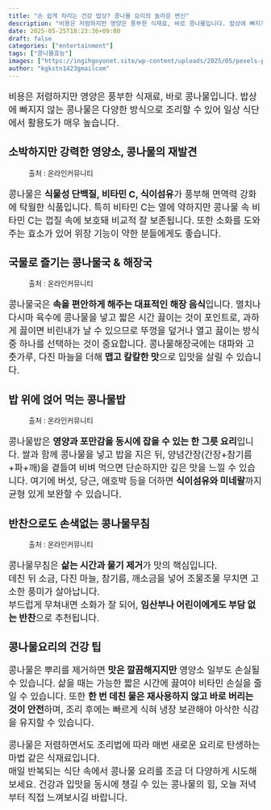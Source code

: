 ```yaml
---
title: "손 쉽게 차리는 건강 밥상? 콩나물 요리의 놀라운 변신"
description: "비용은 저렴하지만 영양은 풍부한 식재료, 바로 콩나물입니다. 밥상에 빠지지 않는 콩나물은 다양한 방식으로 조리할 수 있어 일상 식단에서 활용도가 매우 높습니다."
date: 2025-05-25T18:23:36+09:00
draft: false
categories: ["entertainment"]
tags: ["콩나물효능"]
images: ["https://ingihgoyonet.site/wp-content/uploads/2025/05/pexels-passengerslover-31858151-1024x683.jpg", "https://ingihgoyonet.site/wp-content/uploads/2025/05/pexels-kritsana-kid-takhai-941583973-30392957-1024x683.jpg", "https://ingihgoyonet.site/wp-content/uploads/2025/05/pexels-vishnusriraj-2827263-1024x682.jpg", "https://ingihgoyonet.site/wp-content/uploads/2025/05/pexels-nadin-sh-78971847-16028786-683x1024.jpg"]
author: "kgkstn1423gmailcom"
---
```


<p style="font-size:18px">비용은 저렴하지만 영양은 풍부한 식재료, 바로 콩나물입니다. 밥상에 빠지지 않는 콩나물은 다양한 방식으로 조리할 수 있어 일상 식단에서 활용도가 매우 높습니다. </p> <h2 >소박하지만 강력한 영양소, 콩나물의 재발견</h2> <figure ><img src="https://ingihgoyonet.site/wp-content/uploads/2025/05/pexels-passengerslover-31858151-1024x683.jpg" alt="" style="aspect-ratio:16/9;object-fit:cover"/><figcaption >출처 : 온라인커뮤니티</figcaption></figure> <p style="font-size:18px">콩나물은 <strong>식물성 단백질, 비타민 C, 식이섬유</strong>가 풍부해 면역력 강화에 탁월한 식품입니다. 특히 비타민 C는 열에 약하지만 콩나물 속 비타민 C는 껍질 속에 보호돼 비교적 잘 보존됩니다. 또한 소화를 도와주는 효소가 있어 위장 기능이 약한 분들에게도 좋습니다.</p> <h2 >국물로 즐기는 콩나물국 &amp; 해장국</h2> <figure ><img src="https://ingihgoyonet.site/wp-content/uploads/2025/05/pexels-kritsana-kid-takhai-941583973-30392957-1024x683.jpg" alt="" style="aspect-ratio:16/9;object-fit:cover"/><figcaption >출처 : 온라인커뮤니티</figcaption></figure> <p style="font-size:18px">콩나물국은 <strong>속을 편안하게 해주는 대표적인 해장 음식</strong>입니다. 멸치나 다시마 육수에 콩나물을 넣고 짧은 시간 끓이는 것이 포인트로, 과하게 끓이면 비린내가 날 수 있으므로 뚜껑을 덮거나 열고 끓이는 방식 중 하나를 선택하는 것이 중요합니다. 콩나물해장국에는 대파와 고춧가루, 다진 마늘을 더해 <strong>맵고 칼칼한 맛</strong>으로 입맛을 살릴 수 있습니다.</p> <h2 >밥 위에 얹어 먹는 콩나물밥</h2> <figure ><img src="https://ingihgoyonet.site/wp-content/uploads/2025/05/pexels-vishnusriraj-2827263-1024x682.jpg" alt="" style="aspect-ratio:16/9;object-fit:cover"/><figcaption >출처 : 온라인커뮤니티</figcaption></figure> <p style="font-size:18px">콩나물밥은 <strong>영양과 포만감을 동시에 잡을 수 있는 한 그릇 요리</strong>입니다. 쌀과 함께 콩나물을 넣고 밥을 지은 뒤, 양념간장(간장+참기름+파+깨)을 곁들여 비벼 먹으면 단순하지만 깊은 맛을 느낄 수 있습니다. 여기에 버섯, 당근, 애호박 등을 더하면 <strong>식이섬유와 미네랄</strong>까지 균형 있게 보완할 수 있습니다.</p> <h2 >반찬으로도 손색없는 콩나물무침</h2> <figure ><img src="https://ingihgoyonet.site/wp-content/uploads/2025/05/pexels-nadin-sh-78971847-16028786-683x1024.jpg" alt="" style="aspect-ratio:16/9;object-fit:cover"/><figcaption >출처 : 온라인커뮤니티</figcaption></figure> <p style="font-size:18px">콩나물무침은 <strong>삶는 시간과 물기 제거</strong>가 맛의 핵심입니다.<br>데친 뒤 소금, 다진 마늘, 참기름, 깨소금을 넣어 조물조물 무치면 고소한 풍미가 살아납니다.<br>부드럽게 무쳐내면 소화가 잘 되어, <strong>임산부나 어린이에게도 부담 없는 반찬</strong>으로 추천됩니다.</p> <h2 >콩나물요리의 건강 팁</h2> <p style="font-size:18px">콩나물은 뿌리를 제거하면 <strong>맛은 깔끔해지지만</strong> 영양소 일부도 손실될 수 있습니다. 삶을 때는 가능한 짧은 시간에 끓여야 비타민 손실을 줄일 수 있습니다. 또한 <strong>한 번 데친 물은 재사용하지 않고 바로 버리는 것이 안전</strong>하며, 조리 후에는 빠르게 식혀 냉장 보관해야 아삭한 식감을 유지할 수 있습니다.</p> <p style="font-size:18px">콩나물은 저렴하면서도 조리법에 따라 매번 새로운 요리로 탄생하는 마법 같은 식재료입니다.<br>매일 반복되는 식단 속에서 콩나물 요리를 조금 더 다양하게 시도해보세요. 건강과 입맛을 동시에 챙길 수 있는 콩나물의 힘, 오늘 저녁부터 직접 느껴보시길 바랍니다.</p>